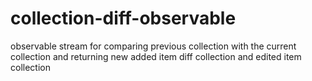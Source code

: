 # collection-diff-observable
observable stream for comparing previous collection with the current collection and returning new added item diff collection and edited item collection
